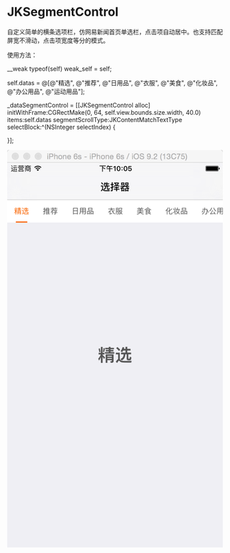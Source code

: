 # JKSegmentControl
自定义简单的横条选项栏，仿网易新闻首页单选栏，点击项自动居中。也支持匹配屏宽不滑动，点击项宽度等分的模式。

使用方法：

__weak typeof(self) weak_self = self;

self.datas = @[@"精选", @"推荐", @"日用品", @"衣服", @"美食", @"化妆品", @"办公用品", @"运动用品"];

_dataSegmentControl = [[JKSegmentControl alloc] initWithFrame:CGRectMake(0, 64, self.view.bounds.size.width, 40.0) items:self.datas segmentScrollType:JKContentMatchTextType selectBlock:^(NSInteger selectIndex) {

}];

![image](https://github.com/Jeoking/JKSegmentControl/blob/master/JKSegmentControlDemo/Screenshot/screenshot_1.png)

